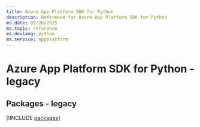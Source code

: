 ```yaml
---
title: Azure App Platform SDK for Python
description: Reference for Azure App Platform SDK for Python
ms.date: 09/26/2025
ms.topic: reference
ms.devlang: python
ms.service: appplatform
---
```

# Azure App Platform SDK for Python - legacy
## Packages - legacy
[!INCLUDE [packages](app-platform-index.md)]